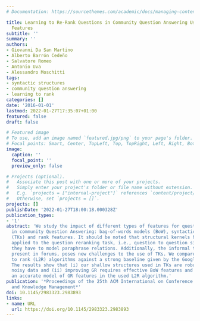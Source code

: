 ```yaml
---
# Documentation: https://sourcethemes.com/academic/docs/managing-content/

title: Learning to Re-Rank Questions in Community Question Answering Using Advanced
  Features
subtitle: ''
summary: ''
authors:
- Giovanni Da San Martino
- Alberto Barrón Cedeño
- Salvatore Romeo
- Antonio Uva
- Alessandro Moschitti
tags:
- syntactic structures
- community question answering
- learning to rank
categories: []
date: '2016-01-01'
lastmod: 2022-01-27T17:35:07+01:00
featured: false
draft: false

# Featured image
# To use, add an image named `featured.jpg/png` to your page's folder.
# Focal points: Smart, Center, TopLeft, Top, TopRight, Left, Right, BottomLeft, Bottom, BottomRight.
image:
  caption: ''
  focal_point: ''
  preview_only: false

# Projects (optional).
#   Associate this post with one or more of your projects.
#   Simply enter your project's folder or file name without extension.
#   E.g. `projects = ["internal-project"]` references `content/project/deep-learning/index.md`.
#   Otherwise, set `projects = []`.
projects: []
publishDate: '2022-01-27T18:00:18.000328Z'
publication_types:
- '1'
abstract: 'We study the impact of different types of features for question ranking
  in community Question Answering: bag-of-words models (BoW), syntactic tree kernels
  (TKs) and rank features. It should be noted that structural kernels have never been
  applied to the question reranking task, i.e., question to question similarity, where
  they have to model paraphrase relations. Additionally, the informal text, typically
  present in forums, poses new challenges to the use of TKs. We compare our learning
  to rank (L2R) algorithms against a strong baseline given by the Google rank (GR).
  The results show that (i) our shallow structures used in TKs are robust enough to
  noisy data and (ii) improving GR requires effective BoW features and TKs along with
  an accurate model of GR features in the used L2R algorithm.'
publication: '*Proceedings of the 25th ACM International on Conference on Information
  and Knowledge Management*'
doi: 10.1145/2983323.2983893
links:
- name: URL
  url: https://doi.org/10.1145/2983323.2983893
---
```

